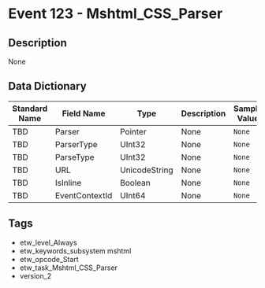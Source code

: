 # Event 123 - Mshtml_CSS_Parser

## Description
None

## Data Dictionary
|Standard Name|Field Name|Type|Description|Sample Value|
|---|---|---|---|---|
|TBD|Parser|Pointer|None|`None`|
|TBD|ParserType|UInt32|None|`None`|
|TBD|ParseType|UInt32|None|`None`|
|TBD|URL|UnicodeString|None|`None`|
|TBD|IsInline|Boolean|None|`None`|
|TBD|EventContextId|UInt64|None|`None`|

## Tags
* etw_level_Always
* etw_keywords_subsystem mshtml
* etw_opcode_Start
* etw_task_Mshtml_CSS_Parser
* version_2